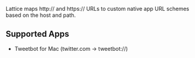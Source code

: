 Lattice maps http:// and https:// URLs to custom native app URL schemes based on the host and path.

Supported Apps
--------------
* Tweetbot for Mac (twitter.com -> tweetbot://)
